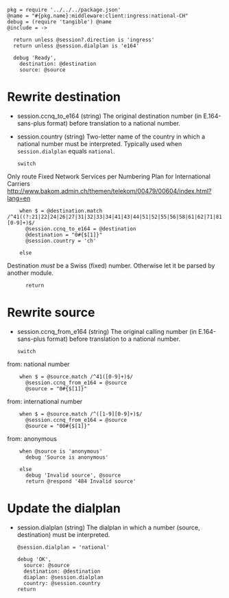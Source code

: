     pkg = require '../../../package.json'
    @name = "#{pkg.name}:middleware:client:ingress:national-CH"
    debug = (require 'tangible') @name
    @include = ->

      return unless @session?.direction is 'ingress'
      return unless @session.dialplan is 'e164'

      debug 'Ready',
        destination: @destination
        source: @source

Rewrite destination
===================

* session.ccnq_to_e164 (string) The original destination number (in E.164-sans-plus format) before translation to a national number.
* session.country (string) Two-letter name of the country in which a national number must be interpreted. Typically used when `session.dialplan` equals `national`.

      switch

Only route Fixed Network Services per Numbering Plan for International Carriers http://www.bakom.admin.ch/themen/telekom/00479/00604/index.html?lang=en

        when $ = @destination.match /^41((?:21|22|24|26|27|31|32|33|34|41|43|44|51|52|55|56|58|61|62|71|81|91)[0-9]+)$/
          @session.ccnq_to_e164 = @destination
          @destination = "0#{$[1]}"
          @session.country = 'ch'

        else

Destination _must_ be a Swiss (fixed) number.
Otherwise let it be parsed by another module.

          return

Rewrite source
==============

* session.ccnq_from_e164 (string) The original calling number (in E.164-sans-plus format) before translation to a national number.

      switch

from: national number

        when $ = @source.match /^41([0-9]+)$/
          @session.ccnq_from_e164 = @source
          @source = "0#{$[1]}"

from: international number

        when $ = @source.match /^([1-9][0-9]+)$/
          @session.ccnq_from_e164 = @source
          @source = "00#{$[1]}"

from: anonymous

        when @source is 'anonymous'
          debug 'Source is anonymous'

        else
          debug 'Invalid source', @source
          return @respond '484 Invalid source'

Update the dialplan
===================

* session.dialplan (string) The dialplan in which a number (source, destination) must be interpreted.

      @session.dialplan = 'national'

      debug 'OK',
        source: @source
        destination: @destination
        diaplan: @session.dialplan
        country: @session.country
      return
